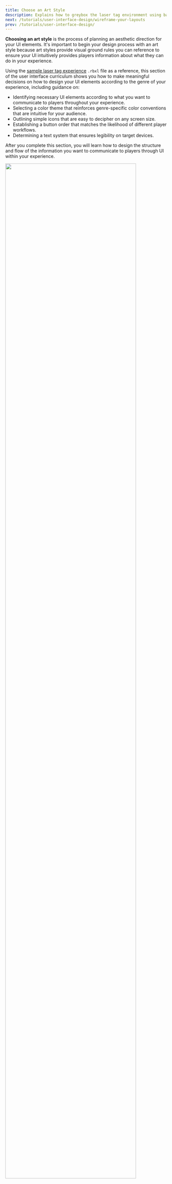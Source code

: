 ```yaml
---
title: Choose an Art Style
description: Explains how to greybox the laser tag environment using basic parts.
next: /tutorials/user-interface-design/wireframe-your-layouts
prev: /tutorials/user-interface-design/
---
```


**Choosing an art style** is the process of planning an aesthetic direction for your UI elements. It's important to begin your design process with an art style because art styles provide visual ground rules you can reference to ensure your UI intuitively provides players information about what they can do in your experience.

Using the [sample laser tag experience](https://www.roblox.com/games/14817965191/Laser-Tag-1A) `.rbxl` file as a reference, this section of the user interface curriculum shows you how to make meaningful decisions on how to design your UI elements according to the genre of your experience, including guidance on:

- Identifying necessary UI elements according to what you want to communicate to players throughout your experience.
- Selecting a color theme that reinforces genre-specific color conventions that are intuitive for your audience.
- Outlining simple icons that are easy to decipher on any screen size.
- Establishing a button order that matches the likelihood of different player workflows.
- Determining a text system that ensures legibility on target devices.

After you complete this section, you will learn how to design the structure and flow of the information you want to communicate to players through UI within your experience.

<img width="90%" img src="../../../assets/tutorials/user-interface-design/Section1/Intro.jpg" alt="" />

## Identify Your UI Elements

The first step in choosing an art style for your UI is to identify what UI elements you need for the varying types of information you want to communicate to your audience. Doing this work at the start of your design process is crucial because it allows you to categorize UI elements by their functional purpose, make semantic decisions according to where and when players are going to interact with each UI element, and plan where you can reuse UI elements across your experience.

There are many different ways to brainstorm which UI elements are necessary for your gameplay requirements, but it's recommended to start with envisioning what a player needs to know as soon as they join your experience. For example, when a player opens the sample laser tag experience, they may ask themselves the following questions:

- What is the goal of the experience?
- How do I know who is on my team?
- How do I keep track of my team's points?
- How do I select a blaster?
- How do I know where the blaster shoots a laser?
- If I'm on a mobile device, how do I shoot my blaster?
- After I shoot a laser, when can I shoot again?
- How do I know when I am starting the round?
- How do I know when I successfully tag someone with my blaster?
- How do I know when the enemy team successfully tags me?

By using these questions to understand what information is imperative for players to know to be successful, you can sort the sample laser tag experience's UI needs into three categories:

1. Information about the experience's objective.
2. Information about the blaster.
3. Information about the state of the player.

Sorting your experience's UI needs into categories is helpful because you can formulate your art style around each grouping to reinforce what information each category needs to teach players. For example, if you want your UI to tell players what actions they can take regarding their character's health status, you might choose an art style with UI elements that prioritize the color green and/or plus icons so players can quickly recognize their function.

After you sort your experience's UI needs into categories, you can create a list of the UI elements necessary to meet the requirements of each category. To demonstrate, the sample laser tag experience uses the following table of UI elements to address the previous list of potential player questions. As you work through this tutorial, the UI curriculum will continue to refer to this list and highlight major design decisions that relate to each category of UI elements.

   <table>
   <thead>
   <tr>
   <th>Category</th>
   <th>UI Elements</th>
   </tr>
   </thead>
   <tbody>
   <tr>
   <td>Information about the experience's objective</td>
   <td><ul><li>Objective prompt</li><li>Team point tracker</li><li>Team indicator</li></ul></td>
   </tr>
   <tr>
   <td>Information about the blaster</td>
   <td><ul><li>Blaster selector</li><li>Cross hair</li><li>Hit marker</li><li>Cooldown meter</li><li>Shoot button for mobile devices</li></ul></td>
   </tr>
   <tr>
   <td>Information about the state of the player</td>
   <td><ul><li>Force field screen when player is joining or rejoining the round</li><li>Respawn screen when player is tagged out</li><li>Indicator when enemy players are tagged out</li></ul></td>
   </tr>
   </tbody>
   </table>

Now that you have a list of UI elements for your experience, it's time to begin making stylistic and semantic choices for each grouping of UI elements, starting with a color theme.

## Select a Color Theme

A **color theme**, or color palette, is a selection of colors that each communicate a message through consistent application within your experience, such as using a bright color to indicate when something is selectable. Applying a color theme to your UI elements is important, especially when you rely on color conventions within the genre of your experience, because it allows players to quickly understand your UI with minimal effort.

In the [Environmental Art Curriculum](../environmental-art/index.md), each half of the laser tag environment is color-coded from a top-down view to differentiate which area of the map is near each team's respective spawn zone: **mint** for the team that assembles on the left side of the map, and **carnation pink** for the team that assembles on the right side of the map. These specific colors are useful because they are **complementary**, meaning that they contrast each other well, and enable players to easily scan their surroundings and orient themselves regardless of what direction they're facing in the building.

<GridContainer numColumns="2">
  <figure>
    <img width="100%" img src="../../../assets/tutorials/user-interface-design/Section1/GreenLeft.jpg" alt="The door on the mint green side of the map." />
    <figcaption>Pastel Blue-green</figcaption>
  </figure>
  <figure>
    <img width="100%" img src="../../../assets/tutorials/user-interface-design/Section1/PinkRight.jpg" alt="The door on the carnation pink side of the map." />
    <figcaption>Carnation Pink</figcaption>
  </figure>
</GridContainer>

The sample laser tag experience uses this same color theme in its UI to highlight information that pertains to each team, such as each player's team indicator within the 3D space, or the team point tracker that overlays the screen. This consistency assists players in being able to quickly understand information about the experience's objective during the fast-paced gameplay of a first-person shooter experience, especially as players need to make rapid decisions while traversing the environment.

<figure>
    <img src="../../../assets/tutorials/gameplay-scripting/Creating-Teams/Objective-UI.jpg" width="100%" alt="" />
    <figcaption>A preview of the team point tracker in the sample laser tag experience.</figcaption>
</figure>

When selecting a color theme for your own experience, consider the following:

- The strength of a color theme relies on helping players make quick mental associations between each color and their function. For this reason, **limit your color theme** to only highlight the key information you want players to associate with your UI elements.
- To ensure players with colorblindness can understand the message of your color theme, **don't always rely on color alone** to distinguish between UI elements. Instead, combine colors with icons, shapes, and/or animations to ensure your UI communicates effectively with every player.
- It's more important for your UI to be legible than aesthetically pleasing. For this reason, **prioritize simple UI** with color that remains readable over both light and dark elements in the 3D world.

To highlight the guidance in the last point, the sample laser tag experience utilizes the neutral colors of black and white for almost every other UI element that overlays the 2D screen. Black and white contrast each other well, and they are easy to read as the rest of the screen displays an otherwise colorful 3D environment.

<figure>
    <img src="../../../assets/tutorials/user-interface-design/Section1/PlayerInfoPreview.png" />
</figure>

## Outline Simple Icons

An **icon** is a symbol that represents an action, object, or concept in an experience. Outlining icons that are simple and intuitive is important because the end result enables players to easily recognize what they are able to do and what you want to tell them through your UI without using text, which can clutter the screen and pull attention away from content that matters. This process is even more crucial if your audience accesses your experience using a small screen on mobile devices.

Simple icons ideally have a distinct style from your 3D elements while still complimenting the overall world of your experience. For example, in the final environment of the [Environmental Art Curriculum](../environmental-art/index.md), both modular and prop 3D assets have a clean, high-tech art style that utilizes rectangular forms with soft, rounded corners. From the beveled panels along the floor to the near circular windows in the ceiling, nothing includes a sharp edge.

<GridContainer numColumns="2">
  <figure>
    <img width="100%" img src="../../../assets/tutorials/environmental-art-curriculum/Section3/SAPackages-Intro.jpg" />
  </figure>
  <figure>
    <img width="85%" img src="../../../assets/tutorials/environmental-art-curriculum/Section3/SettingParameters-CanCollide.png" />
  </figure>
</GridContainer>

To complement this art style while still remaining unique, all UI elements that you will learn to make later in this tutorial include a futuristic aesthetic and round angles without matching the shape language of the 3D assets in the environment. This keeps each icon's meaning distinct from other information in both the 2D and 3D space.

To demonstrate this concept, see the following two images from the sample laser tag experience of the crosshair that tells players where their blaster shoots on the screen, and the button that allows players to shoot their blaster on mobile devices. Both icons include soft angles to be cohesive with the overall world, but their hexagonal and circular shapes set them apart from anything a player could associate the icons with in the experience.

<GridContainer numColumns="2">
  <figure>
    <img width="40%" img src="../../../assets/tutorials/user-interface-design/Section3/CrosshairIcon.jpg" />
  </figure>
  <figure>
    <img width="40%" img src="../../../assets/tutorials/user-interface-design/Section3/BlastButtonIcon-Default.jpg" />
  </figure>
</GridContainer>

When outlining simple icons for your own experience, consider the following:

- Simple icons are legible even when they are small. For this reason, **limit details on your icons** that would become unrecognizable on mobile device screens.
- Icons are powerful because they can communicate a message no matter the player's language. As long as it doesn't impact player comprehension of your UI, **replace unnecessary text with icons** to improve localization efforts.
- Many experiences of the same genre use icons that are stylistically similar, such as a sword icon that represents strength, or a beaker that represents magic. **Embrace the symbolism within your experience's genre** so players can understand your icons without additional guidance.

If you don't know what types of icons are common within your experience's genre, check out the [Game UI Database](https://gameuidatabase.com/). This free resource tool for UI designers includes screenshots from hundreds of games of different genres that you can reference during your design process.

## Establish an Interaction Order

An **interaction order** is the sequence of interactions players can have with your UI. As there are often multiple interactable UI elements on the screen, it's important to establish an intuitive interaction order to assist players in making decisions as they navigate various workflows.

There are typically three types of interactions in a workflow:

- **Primary Interaction** – The action a player is most likely to perform.
- **Secondary Interaction** – The action a player is likely to perform as an alternative to the primary action.
- **Tertiary Interaction** –  The action a player is least likely to perform.

Each interaction type must have a different level of visual emphasis depending on the likelihood of a player performing the action. To illustrate this concept, examine the following image of the interaction order for the workflow to select a blaster in the sample laser tag experience, in which A represents the primary interaction, B represents the secondary interaction, and C represents the tertiary interaction.

<figure>
    <img src="../../../assets/tutorials/user-interface-design/Section1/BlasterInteractionOrder.png" />
</figure>

In this workflow, the action a player is most likely to perform is to select between the two different types of blasters, so the blaster buttons are much larger than any other interactable element in the design. This level of visual emphasis grabs the player's attention, and draws their eye to the middle of the overall UI element. After the player makes their decision, the logical next step in the workflow is to confirm their selection and start the round. For this reason, the SELECT button is directly below the primary interaction.

While unlikely, the player may not know they are able to select one of the blaster buttons to communicate which blaster they want to use. To assist in this situation, there are two arrow tertiary buttons the player can utilize to cycle between their choices. These buttons are subtle and much smaller than the elements of the primary and secondary interactions, but they are also perceivable to the player that needs direction on what actions they are able to perform.

If you were to place these primary, secondary, and tertiary interactions in a different interaction order, such as swapping the SELECT button with the left arrow button, players wouldn't have clear direction on the sequence of choices they need to make. For this reason, in addition to the visual emphasis of a button order, effective workflows follow a **visual hierarchy** that guides players through your ideal order of decisions according to the direction they are likely to scan information, such as top-down and left-to-right.

<figure>
    <img src="../../../assets/tutorials/user-interface-design/Section1/BlasterFlow.png" />
    <figcaption>The success of this design is that it's natural for players familiar with both left-to-right and right-to-left languages!</figcaption>
</figure>

When establishing an interaction order for the workflows in your own experience, consider the following:

- Players need to have a clear understanding of when they can interact with your UI to perform actions. For this reason, it's recommended to **provide at least one form of visual feedback** for interactable UI elements, such as displaying an outline or changing a button's size, color, or animation when it's in focus.
- If labels on interactable UI elements are vague or similar to one another in the same workflow, players can misunderstand how to complete an action or process. To avoid a negative player experience, **create labels that are clear, concise, and distinct from one another**.
- If interactive UI elements are too large, they can distract from other important information on the screen. Conversely, if they are too small, they can be hard to read or difficult to select, especially if they're in close proximity on mobile devices. For this reason, it's essential to **review the size of your interactable UI elements on various screen sizes**.

In [Implement in Studio](implement-designs-in-Studio.md), you will learn how to use `Class.UIAspectRatioConstraint` objects to ensure UI elements maintain a specific aspect ratio no matter what device players use to access your experience. In addition to making your design process easier, this technique can also help you meet the Web Content Accessibility Guidelines' [Touch Target Size and Spacing](https://w3c.github.io/Mobile-A11y-TF-Note/#targetSize) recommendation to create a touch zone for interactive UI elements that's at least 9x9 mm on mobile devices.

## Determine a Text System

A **text system** is a set of rules about fonts and style for all of the words in your UI, such as "always bold headers" or "use green font when referencing a health stat." Determining a text system early into your design process allows you to have a structure that you can consistently apply throughout your experience so players know what to expect as they search for the information they need.

While text systems can vary depending on the experience's genre or 3D world requirements, the most important rule that all text systems must follow is to **ensure all of your UI text is clear and easy to read**. By using this rule as a basis for all decisions related to your text system, you can improve the accessibility and user experience for players reading your UI by considering the different ways players may interact with your text, such as:

- The device players may use to access your experience.
- The language in which players may read your localized text.
- The possible underlying background behind on-screen text.

For example, the following screen response design of when a player is tagged out scales to a smaller or larger font size according to a player's device, includes enough room on either side of the english text for languages with longer translations, and includes a contrasting background so players can read the text no matter what color is in their background.

<figure>
    <img src="../../../assets/tutorials/user-interface-design/Section1/RespawningPreview.png" />
</figure>

When determining a text system for your own experience, consider the following:

- Text is difficult to read when it blends in with the noise of its background. To improve the legibility of your UI, **display text on top of a contrasting color or with a stroke**.
- If you don't scale your text for different devices, the text will either take up too much room or become small and indecipherable on the player's screen. To catch discrepancies in your text, **test your design on multiple devices** throughout the design process.
- Words can extend beyond your original design when you localize them into other languages. To improve the composition of your design, **reference the most space your text can take up on the screen**.
- While some fonts can fit the aesthetics of your experience, they may be difficult to read in large quantities. For this reason, **use stylized text sparingly**, such as for titles or alert text.

Once you have a plan for the art style of your UI, you can move on to the next section of the tutorial to learn how to wireframe the layout of each element in various player workflows.
